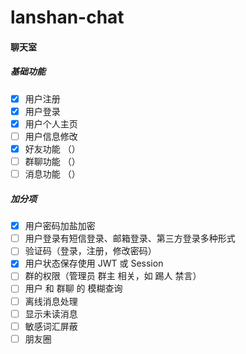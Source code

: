 # lanshan-chat

#### 聊天室

#####    基础功能

- [x] 用户注册
- [x] 用户登录
- [x] 用户个人主页
- [ ] 用户信息修改
- [x] 好友功能 （）
- [ ] 群聊功能 （）
- [ ] 消息功能 （）

##### 加分项

- [x] 用户密码加盐加密
- [ ] 用户登录有短信登录、邮箱登录、第三方登录多种形式
- [ ] 验证码（登录，注册，修改密码）
- [x] 用户状态保存使用 JWT 或 Session
- [ ] 群的权限（管理员 群主 相关，如 踢人 禁言）
- [ ] 用户 和 群聊 的 模糊查询
- [ ] 离线消息处理
- [ ] 显示未读消息
- [ ] 敏感词汇屏蔽
- [ ] 朋友圈